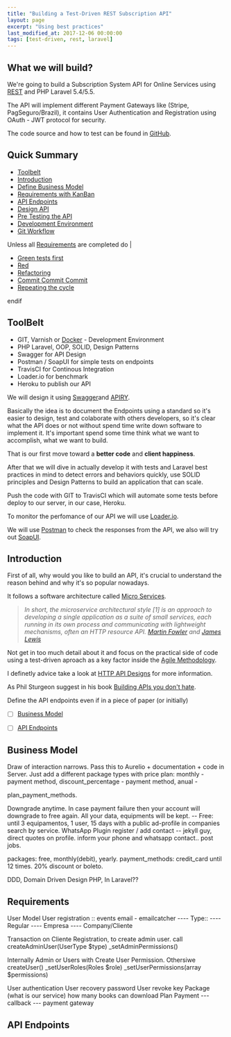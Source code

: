 ```yaml
---
title: "Building a Test-Driven REST Subscription API"
layout: page
excerpt: "Using best practices"
last_modified_at: 2017-12-06 00:00:00 
tags: [test-driven, rest, laravel]
---
```


## What we will build? ##

We're going to build a Subscription System API for Online Services using [REST](https://spring.io/understanding/REST) and PHP Laravel 5.4/5.5.

The API will implement different Payment Gateways like (Stripe, PagSeguro/Brazil), it contains User Authentication and Registration using OAuth - JWT protocol for security. 

The code source and how to test can be found in [GitHub]('https://www.github.com/elephwebb/test-driven-subscription-api').

## Quick Summary ##

- [Toolbelt](#toolbelt)
- [Introduction](#introduction)
- [Define Business Model](#business-model)
- [Requirements with KanBan](#requirements)
- [API Endpoints](#api-endpoints)
- [Design API](#design-api)
- [Pre Testing the API](#pre-testing-the-api)
- [Development Environment](#development-environment)
- [Git Workflow](#git-workflow)

Unless all [Requirements](#requirements) are completed do |

- [Green tests first](#writing-tests)
- [Red](#red)
- [Refactoring](#refactoring)
- [Commit Commit Commit](#commit-commit-commit)
- [Repeating the cycle](#repeating-the-cycle)

endif 


## ToolBelt ##

- GIT, Varnish or [Docker](http://laradock.io/) - Development Environment
- PHP Laravel, OOP, SOLID, Design Patterns
- Swagger for API Design
- Postman / SoapUI for simple tests on endpoints
- TravisCI for Continous Integration
- Loader.io for benchmark
- Heroku to publish our API


We will design it using [Swagger](https://swagger.io/)and [APIRY](https://swagger.io/).

Basically the idea is to document the Endpoints using a standard so it's easier to design, test and colaborate with others developers, so it's clear what the API does or not without spend time write down software to implement it. It's important spend some time think what we want to accomplish, what we want to build. 

That is our first move toward a **better code** and **client happiness**.

After that we will dive in actually develop it with tests and Laravel best practices in mind to detect errors and behaviors quickly, use SOLID principles and Design Patterns to build an application that can scale.

Push the code with GIT to TravisCI which will automate some tests before deploy to our server, in our case, Heroku.

To monitor the perfomance of our API we will use [Loader.io](https://loader.io/).

We will use [Postman](https://www.getpostman.com/) to check the responses from the API, we also will try out [SoapUI](https://www.soapui.org/).


## Introduction

First of all, why would you like to build an API, it's crucial to understand the reason behind and why it's so popular nowadays. 

It follows a software architecture called [Micro Services](https://martinfowler.com/articles/microservices.html). 

> <cite>In short, the microservice architectural style [1] is an approach to developing a single application as a suite of small services, each running in its own process and communicating with lightweight mechanisms, often an HTTP resource API. [Martin Fowler](https://martinfowler.com/) and [James Lewis](https://twitter.com/boicy)</cite>

Not get in too much detail about it and focus on the practical side of code using a test-driven aproach as a key factor inside the [Agile Methodology](http://agilemanifesto.org/principles.html).

I definetly advice take a look at [HTTP API Designs](https://geemus.gitbooks.io/http-api-design/content/en/) for more information.

As Phil Sturgeon suggest in his book [Building APIs you don't hate](https://www.amazon.com/?afiliate_program=jhonyvidal).

Define the API endpoints even if in a piece of paper (or initially)

- [ ] [Business Model](#business-model)
- [ ] [API Endpoints](#api-endpoints)


## Business Model ##
Draw of interaction narrows. Pass this to Aurelio + documentation + code in Server. Just add a different package types with price plan: monthly - payment method, discount_percentage - payment method, anual - 

plan_payment_methods.

Downgrade anytime. In case payment failure then your account will downgrade to free again. All your data, equipments will be kept. -- Free: until 3 equipamentos, 1 user, 15 days with a public ad-profile in companies search by service. WhatsApp Plugin register / add contact -- jekyll guy, direct quotes on profile. inform your phone and whatsapp contact.. post jobs.

packages: free, monthly(debit), yearly. payment_methods: credit_card until 12 times. 20% discount or boleto.


DDD, Domain Driven Design PHP, In Laravel??

## Requirements ##

User Model
User registration :: events email - emailcatcher
	---- Type::
		---- Regular
		---- Empresa
		---- Company/Cliente

Transaction on Cliente Registration, to create admin user.
	call createAdminUser(UserType $type)
			_setAdminPermissions()

Internally Admin or Users with Create User Permission.
Othersiwe createUser()
		  _setUserRoles(Roles $role)
		  _setUserPermissions(array $permissions)



User authentication
User recovery password
User revoke key
Package (what is our service) how many books can download
Plan
Payment --- callback --- payment gateway


## API Endpoints ##




